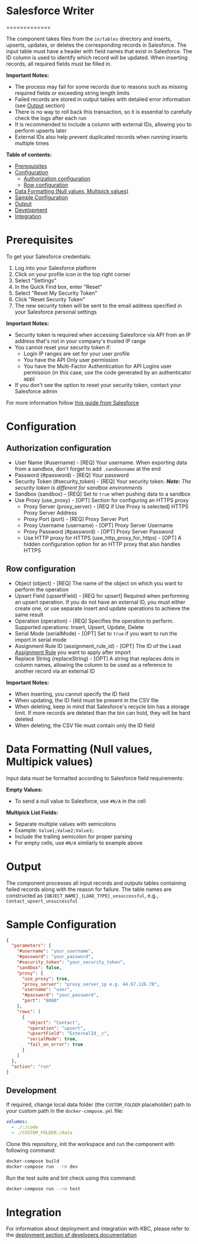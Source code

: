 # Salesforce Writer
=============

The component takes files from the `in/tables` directory and inserts, upserts, updates, or deletes the corresponding records in Salesforce. The input table
must have a header with field names that exist in Salesforce. The ID column is used to identify which record will
be updated. When inserting records, all required fields must be filled in.

**Important Notes:**
- The process may fail for some records due to reasons such as missing required fields or exceeding string length limits
- Failed records are stored in output tables with detailed error information (see [Output](#output) section)
- There is no way to roll back this transaction, so it is essential to carefully check the logs after each run
- It is recommended to include a column with external IDs, allowing you to perform upserts later
- External IDs also help prevent duplicated records when running inserts multiple times


**Table of contents:**

- [Prerequisites](#prerequisites)
- [Configuration](#configuration)
  - [Authorization configuration](#authorization-configuration)
  - [Row configuration](#row-configuration)
- [Data Formatting (Null values, Multipick values)](#data-formatting)
- [Sample Configuration](#sample-configuration)
- [Output](#output)
- [Development](#development)
- [Integration](#integration)

Prerequisites
=============
To get your Salesforce credentials:

1. Log into your Salesforce platform
2. Click on your profile icon in the top right corner
3. Select "Settings"
4. In the Quick Find box, enter "Reset"
5. Select "Reset My Security Token"
6. Click "Reset Security Token"
7. The new security token will be sent to the email address specified in your Salesforce personal settings

**Important Notes:**
- Security token is required when accessing Salesforce via API from an IP address that's not in your company's trusted IP range
- You cannot reset your security token if:
  - Login IP ranges are set for your user profile
  - You have the API Only user permission
  - You have the Multi-Factor Authentication for API Logins user permission (in this case, use the code generated by an authenticator app)
- If you don't see the option to reset your security token, contact your Salesforce admin

For more information follow [this guide from Salesforce](https://help.salesforce.com/s/articleView?id=sf.user_security_token.htm&type=5)

Configuration
=============

Authorization configuration
---------------------------

- User Name (#username) - [REQ] Your username. When exporting data from a sandbox, don't forget to add `.sandboxname` at the end
- Password (#password) - [REQ] Your password
- Security Token (#security_token) - [REQ] Your security token. ***Note:** The security token is different for sandbox environments*
- Sandbox (sandbox) - [REQ] Set to `true` when pushing data to a sandbox
- Use Proxy (use_proxy) - [OPT] Section for configuring an HTTPS proxy
  - Proxy Server (proxy_server) - [REQ if Use Proxy is selected] HTTPS Proxy Server Address
  - Proxy Port (port) - [REQ] Proxy Server Port
  - Proxy Username (username) - [OPT] Proxy Server Username
  - Proxy Password (#password) - [OPT] Proxy Server Password
  - Use HTTP proxy for HTTPS (use_http_proxy_for_https) - [OPT] A hidden configuration option for an HTTP proxy that also handles HTTPS

Row configuration
---------------

- Object (object) - [REQ] The name of the object on which you want to perform the operation
- Upsert Field (upsertField) - [REQ for upsert] Required when performing an upsert operation. If you do not have an external ID, you must either create one, or use separate insert and update operations to achieve the same result
- Operation (operation) - [REQ] Specifies the operation to perform. Supported operations: Insert, Upsert, Update, Delete
- Serial Mode (serialMode) - [OPT] Set to `true` if you want to run the import in serial mode
- Assignment Rule ID (assignment_rule_id) - [OPT] The ID of the Lead [Assignment Rule](https://help.salesforce.com/s/articleView?id=sf.customize_leadrules.htm&language=en_US&type=5) you want to apply after import
- Replace String (replaceString) - [OPT] A string that replaces dots in column names, allowing the column to be used as a reference to another record via an external ID

**Important Notes:**
- When inserting, you cannot specify the ID field
- When updating, the ID field must be present in the CSV file
- When deleting, keep in mind that Salesforce's recycle bin has a storage limit. If more records are deleted than the bin can hold, they will be hard deleted
- When deleting, the CSV file must contain only the ID field

Data Formatting (Null values, Multipick values)
===============

Input data must be formatted according to Salesforce field requirements:

**Empty Values:**
- To send a null value to Salesforce, use `#N/A` in the cell

**Multipick List Fields:**
- Separate multiple values with semicolons
- Example: `Value1;Value2;Value3;`
- Include the trailing semicolon for proper parsing
- For empty cells, use `#N/A` similarly to example above

Output
======

The component processes all input records and outputs tables containing failed records along with the reason
for failure. The table names are constructed as `{OBJECT_NAME}_{LOAD_TYPE}_unsuccessful`, e.g., `Contact_upsert_unsuccessful`

Sample Configuration
=============

```json
{
  "parameters": {
    "#username": "your_username",
    "#password": "your_password",
    "#security_token": "your_security_token",
    "sandbox": false,
    "proxy": {
      "use_proxy": true,
      "proxy_server": "proxy_server_ip e.g. 44.67.126.78",
      "username": "user",
      "#password": "your_password",
      "port": "8080"
    },
    "rows": [
      {
        "object": "Contact",
        "operation": "upsert",
        "upsertField": "ExternalId__c",
        "serialMode": true,
        "fail_on_error": true
      }
    ]
  },
  "action": "run"
}
```

Development
-----------

If required, change local data folder (the `CUSTOM_FOLDER` placeholder) path to your custom path in
the `docker-compose.yml` file:

```yaml
volumes:
  - ./:/code
  - ./CUSTOM_FOLDER:/data
```

Clone this repository, init the workspace and run the component with following command:

```bash
docker-compose build
docker-compose run --rm dev
```

Run the test suite and lint check using this command:

```bash
docker-compose run --rm test
```

Integration
===========

For information about deployment and integration with KBC, please refer to the
[deployment section of developers documentation](https://developers.keboola.com/extend/component/deployment/)



